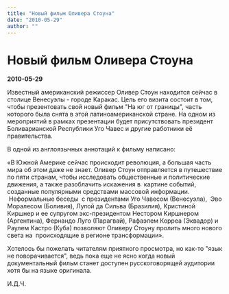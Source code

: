 ```yaml
---
title: "Новый фильм Оливера Стоуна"
date: "2010-05-29"
author: ""
---
```


# Новый фильм Оливера Стоуна

**2010-05-29** 

Известный американский режиссер Оливер Стоун находится сейчас в столице Венесуэлы - городе Каракас. Цель его визита состоит в том, чтобы презентовать свой новый фильм "На юг от границы", часть которого была снята в этой латиноамериканской стране. На одном из мероприятий в рамках презентации будет присутствовать президент Боливарианской Республики Уго Чавес и другие работники её правительства.

В одной из англоязычных аннотаций к фильму написано:

«В Южной Америке сейчас происходит революция, а большая часть мира об этом даже не знает. Оливер Стоун отправляется в путешествие по пяти странам, чтобы исследовать общественные и политические движения, а также разоблачить искажения в  картине событий, созданные популярными средствами массовой информации.  Неформальные беседы  с президентами Уго Чавесом (Венесуэла),  Эво Моралесом (Боливия), Лулой да Сильва (Бразилия), Кристиной Киршнер и ее супругом экс-президентом Нестором Киршнером (Аргентина), Фернандо Луго (Парагвай), Рафаэлем Корреа (Эквадор) и Раулем Кастро (Куба) позволяют Оливеру Стоуну пролить много нового света на  происходящие в регионе трансформации».

Хотелось бы пожелать читателям приятного просмотра, но как-то "язык не поворачивается", ведь пока еще не ясно когда новый документальный фильм станет доступен русскоговорящей аудитории хотя бы на языке оригинала. 

И.Д.Ч.